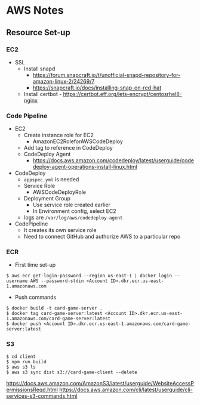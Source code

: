 # AWS Notes

## Resource Set-up

### EC2
- SSL
  - Install snapd
    - https://forum.snapcraft.io/t/unofficial-snapd-repository-for-amazon-linux-2/24269/7
    - https://snapcraft.io/docs/installing-snap-on-red-hat
  - Install certbot - https://certbot.eff.org/lets-encrypt/centosrhel8-nginx

### Code Pipeline
- EC2
  - Create instance role for EC2
    - AmazonEC2RoleforAWSCodeDeploy
  - Add tag to reference in CodeDeploy
  - CodeDeploy Agent
    - https://docs.aws.amazon.com/codedeploy/latest/userguide/codedeploy-agent-operations-install-linux.html
- CodeDeploy
  - `appspec.yml` is needed
  - Service Role
    - AWSCodeDeployRole
  - Deployment Group
    - Use service role created earlier
    - In Environment config, select EC2
  - logs are `/var/log/aws/codedeploy-agent`
- CodePipeline
  - It creates its own service role
  - Need to connect GitHub and authorize AWS to a particular repo

### ECR
- First time set-up
```console
$ aws ecr get-login-password --region us-east-1 | docker login --username AWS --password-stdin <Account ID>.dkr.ecr.us-east-1.amazonaws.com
```

- Push commands
```console
$ docker build -t card-game-server .
$ docker tag card-game-server:latest <Account ID>.dkr.ecr.us-east-1.amazonaws.com/card-game-server:latest
$ docker push <Account ID>.dkr.ecr.us-east-1.amazonaws.com/card-game-server:latest
```

### S3
```
$ cd client
$ npm run build
$ aws s3 ls
$ aws s3 sync dist s3://card-game-client --delete
```
https://docs.aws.amazon.com/AmazonS3/latest/userguide/WebsiteAccessPermissionsReqd.html
https://docs.aws.amazon.com/cli/latest/userguide/cli-services-s3-commands.html